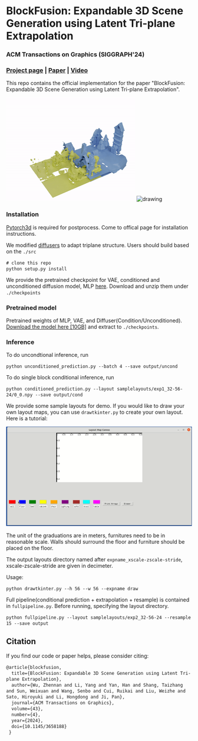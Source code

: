 # BlockFusion: Expandable 3D Scene Generation using Latent Tri-plane Extrapolation 

### ACM Transactions on Graphics (SIGGRAPH'24)

### [Project page](https://yang-l1.github.io/blockfusion/) | [Paper](https://arxiv.org/abs/2401.17053) | [Video](https://www.youtube.com/watch?v=PxIBtd6G0mA) 

This repo contains the official implementation for the paper "BlockFusion: Expandable 3D Scene Generation using Latent Tri-plane Extrapolation".

<img src="img/inference.gif" alt="drawing" width="350"/>
<img src="img/teaser.gif" alt="drawing" width="500"/>

### Installation
[Pytorch3d](https://github.com/facebookresearch/pytorch3d) is required for postprocess. Come to offical page for installation instructions.

We modified [diffusers](https://github.com/huggingface/diffusers) to adapt triplane structure. Users should build based on the ```./src```
```
# clone this repo 
python setup.py install
```
We provide the pretrained checkpoint for VAE, conditioned and unconditioned diffusion model, MLP [here](). Download and unzip them under ```./checkpoints```


### Pretrained model
Pretrained weights of MLP, VAE, and Diffuser(Condition/Unconditioned). [Download the model here [10GB]](https://drive.google.com/file/d/19cuQihXzxq9fcM_drMWMhmwHBdT3B8fA/view?usp=sharing)
and extract to ```./checkpoints```.


### Inference


To do uncondtional inference, run 
```
python unconditioned_prediction.py --batch 4 --save output/uncond
```


To do single block conditional inference, run 

```
python conditioned_prediction.py --layout samplelayouts/exp1_32-56-24/0_0.npy --save output/cond
```

We provide some sample layouts for demo. If you would like to draw your own layout maps, you can use ```drawtkinter.py``` to create your own layout. Here is a tutorial:

![visualization](img/tutorial.gif)

The unit of the graduations are in meters, furnitures need to be in reasonable scale. Walls should surround the floor and furniture should be placed on the floor.

The output layouts directory named after ```expname_xscale-zscale-stride```, xscale-zscale-stride are given in decimeter.

Usage:
```
python drawtkinter.py --h 56 --w 56 --expname draw
```

Full pipeline(conditional prediction + extrapolation + resample) is contained in ```fullpipeline.py```. Before running, specifying the layout directory.


```
python fullpipeline.py --layout samplelayouts/exp2_32-56-24 --resample 15 --save output
```


## Citation

If you find our code or paper helps, please consider citing:
```
@article{blockfusion,
  title={BlockFusion: Expandable 3D Scene Generation using Latent Tri-plane Extrapolation},
  author={Wu, Zhennan and Li, Yang and Yan, Han and Shang, Taizhang and Sun, Weixuan and Wang, Senbo and Cui, Ruikai and Liu, Weizhe and Sato, Hiroyuki and Li, Hongdong and Ji, Pan},
  journal={ACM Transactions on Graphics},
  volume={43},
  number={4},
  year={2024},
  doi={10.1145/3658188}
 }      
```
            
